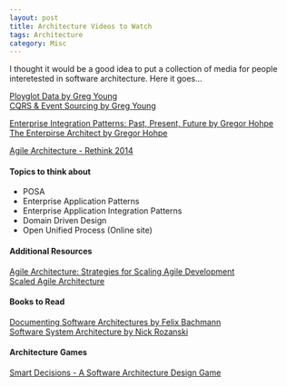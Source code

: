 ```yaml
---
layout: post
title: Architecture Videos to Watch
tags: Architecture
category: Misc
---
```


I thought it would be a good idea to put a collection of media for people interetested in software architecture. Here it goes...

[Ployglot Data by Greg Young](https://www.youtube.com/watch?v=hv2dKtPq0ME)  
[CQRS & Event Sourcing by Greg Young](https://www.youtube.com/watch?v=JHGkaShoyNs)  

[Enterprise Integration Patterns: Past, Present, Future by Gregor Hohpe](https://www.youtube.com/watch?v=Xwi1DU6KoQ4)  
[The Enterpirse Architect by Gregor Hohpe](https://vimeo.com/113080623)   

[Agile Architecture - Rethink 2014](https://www.thoughtworks.com/talks/agile-architecture-rethink-2014)  

#### Topics to think about

* POSA  
* Enterprise Application Patterns  
* Enterprise Application Integration Patterns  
* Domain Driven Design  
* Open Unified Process (Online site)  

#### Additional Resources

[Agile Architecture: Strategies for Scaling Agile Development](http://www.agilemodeling.com/essays/agileArchitecture.htm)   
[Scaled Agile Architecture](http://www.scaledagileframework.com/agile-architecture/)  

#### Books to Read

[Documenting Software Architectures by Felix Bachmann](https://www.amazon.com/Documenting-Software-Architectures-Views-Beyond/dp/0321552687/)   
[Software System Architecture by Nick Rozanski](https://www.amazon.com/Software-Systems-Architecture-Stakeholders-Perspectives/dp/032171833X/)  

#### Architecture Games

[Smart Decisions - A Software Architecture Design Game](http://smartdecisionsgame.com/)  
